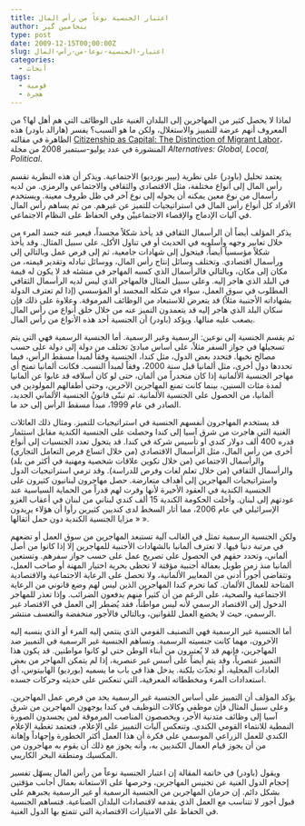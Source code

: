 ```yaml
---
title: اعتبار الجنسية نوعاً من رأس المال
author: بنجامين گير
type: post
date: 2009-12-15T00:00:00Z
slug: اعتبار-الجنسية-نوعاً-من-رأس-المال
categories:
  - أبحاث
tags:
  - قومية
  - هجرة
---
```


لماذا لا يحصل كثير من المهاجرين إلى البلدان الغنية على الوظائف
التي هم أهل لها؟ من المعروف أنهم عرضة للتمييز والاستغلال، ولكن ما هو
السبب؟ يفسر (هارالد باودر) هذه الظاهرة في مقالته
[Citizenship as Capital: The Distinction of Migrant Labor</a>](http://dx.doi.org/10.1177/030437540803300303)،
المنشورة في عدد
يوليو-سبتمبر 2008 من مجلة _Alternatives: Global, Local, Political_.

يعتمد تحليل (باودر) على نظرية (بيير بورديو) الاجتماعية. ويذكر أن هذه
النظرية تقسم رأس المال إلى أنواع مختلفة، مثل الاقتصادي والثقافي
والاجتماعي والرمزي. من لديه رأسمال من نوع معين يمكنه أن يحوله إلى نوع
آخر في ظل ظروف معينة. ويستخدم الأفراد كل أنواع رأس المال في
استراتيجيات للتميز عن غيرهم. من ثم يساهم رأس المال في آليات الإدماج
والإقصاء الاجتماعييْن وفي الحفاظ على النظام الاجتماعي.

يذكر المؤلف أيضاً أن الرأسمال الثقافي قد يأخذ شكلاً مجسداً، فيعبر عنه جسد
المرء من خلال تعابير وجهه وأسلوبه في الحديث أو في تناول الأكل، على
سبيل المثال. وقد يأخذ شكلاً مؤسسياً أيضاً، فيتحول إلى شهادات جامعية، ثم
إلى فرص عمل وبالتالي إلى ورأسمال اقتصادي. وتختلف وسائل إنتاج رأس
المال، ووسائل تبادله وتقدير قيمته، من مكان إلى مكان، وبالتالي
فالرأسمال الذي كسبه المهاجر في منشئه قد لا يكون له قيمة في البلد الذي
هاجر إليه. وعلى سبيل المثال فالمهاجر الذي ليس لديه الرأسمال الثقافي
المطلوب في سوق العمل، سواء في شكله المجسد أو المؤسسي (إذا لم تعترف
الدولة بشهاداته الأجنبية مثلاً) قد يتعرض للاستبعاد من الوظائف
المرموقة. وعلاوة على ذلك فإن سكان البلد الذي هاجر إليه قد يتعمدون
التميز عنه من خلال خلق أنواع من رأس المال يصعب عليه منالها. ويؤكد
(باودر) أن الجنسية أحد هذه الأنواع من رأس المال.

ثم يقسم الجنسية إلى نوعين: الرسمية وغير الرسمية. أما الجنسية الرسمية
فهي التي يتم تسجيلها في جواز السفر مثلاً، على أساس مبادئ تختلف من دولة
إلى دولة على حسب مصالح نخبها. فتحدد بعض الدول، مثل كندا، الجنسية وفقاً
لمبدأ مسقط الرأس، فيما تحددها دول أخرى، مثل ألمانيا قبل سنة 2000، وفقاً
لمبدأ النسب. فكانت ألمانيا تمنح أي مهاجر الجنسية الألمانية إذا كان
منحدراً من ألمان، حتى لو كان أسلافه قد غابوا عن ألمانيا لمدة مئات
السنين، بينما كانت تمنع المهاجرين الآخرين، وحتى أطفالهم المولودين في
ألمانيا، من الحصول على الجنسية الألمانية. ثم تبنّى قانونُ الجنسية
الألماني الجديد، الصادر في عام 1999، مبدأ مسقط الرأس إلى حد ما.

قد يستخدم المهاجرون أنفسهم الجنسية في استراتيجيات للتميز. ومثال ذلك
العائلات الغنية التي هاجرت من شرق آسيا إلى كندا وحصلت على الجنسية
الكندية مقابل استثمار قدره 400 ألف دولار كندي أو تأسيس شركة في
كندا. قد يتحول تعدد الجنسيات إلى أنواع أخرى من رأس المال، مثل الرأسمال
الاقتصادي (من خلال اتساع فرص التعامل التجاري) والرأسمال الاجتماعي (من
خلال تكوين علاقات شخصية ومهنية في أكثر من بلد) والرأسمال الثقافي (من
خلال تعلم لغات وفرص للدراسة). وقد ترمي استراتيجيات الدول واستراتيجيات
المهاجرين إلى أهداف متعارضة. حصل مهاجرون لبنانيون كثيرون على الجنسية
الكندية في العقود الأخيرة لأنها وفرت لهم قدراً من الحماية السياسية عند
عودتهم إلى لبنان. وأخلت الحكومة الكندية 15 ألف كندي لبناني من لبنان في
أعقاب الغزو الإسرائيلي في عام 2006، مما أثار السخط لدى كنديين كثيرين
رأوا أن هؤلاء يريدون « مزايا الجنسية الكندية دون حمل أثقالها ».

ولكن الجنسية الرسمية تمثل في الغالب آلية تستبعد المهاجرين من سوق العمل
أو تضعهم في مرتبة دنيا فيها. لا تعترف ألمانيا بالشهادات الأجنبية
للمهاجرين إلا إذا كانوا من أصل ألماني، وتحدد حقهم في الحصول على تصريح
عمل على حسب جواز سفرهم. وتستعين ألمانيا منذ زمن طويل بعمالة أجنبية
مؤقتة لا تحظى بحرية اختيار المهنة أو صاحب العمل، وتتقاضى أجوراً أدنى من
المعايير الألمانية، ولا تحصل على الرعاية الاجتماعية والاقتصادية
المتاحة للعمال الألمان. كما تحرم كندا المهاجرين الذين ليس لهم وضع
قانوني من الرعاية الاجتماعية والصحية، على الرغم من أن كثيراً منهم
يدفعون الضرائب. وإذا تعذر للمهاجر الدخول إلى الاقتصاد الرسمي لأنه ليس
مواطناً، فقد يُضطر إلى العمل في الاقتصاد غير الرسمي، حيث لا يخضع العمل
للقوانين، وبالتالي فالأجور منخفضة والتعسف منتشر.

أما الجنسية غير الرسمية فهي التصنيف القومي الذي ينتمي إليه المرء أو
الذي ينسبه إليه الآخرون، مهما كانت جنسيته الرسمية. وتساهم الجنسية غير
الرسمية في التمييز ضد المهاجرين، فإنهم قد لا يُعتبرون من أبناء الوطن
حتى لو كانوا مواطنين. قد يكون هذا التمييز عنصرياً، وقد يتم أيضاً على أسس
غير عنصرية، إذا لم يتمكن المهاجر من بعض العادات المحلية، أو تحدّث
بلكنة. يدخل هذا في باب ما يسميه (بورديو) الهابيتوس، أي استعدادات المرء
ومخططاته المعرفية، التي تنعكس على حديثه وحركات جسده.

يؤكد المؤلف أن التمييز على أساس الجنسية غير الرسمية يحد من فرص عمل
المهاجرين. وعلى سبيل المثال فإن موظفي وكالات التوظيف في كندا يوجهون
المهاجرين من شرق آسيا إلى وظائف متدنية الأجر، ويخصصون المناصب المرموقة
لمن يجسدون الصورة النمطية للانتماء القومي الكندي. وتنعكس آليات التمييز
على الإعلام، فتعتمد تغطية الإعلام الكندي للعمل الزراعي الموسمي على
فكرة أن هذا العمل أكثر الخطورة وإجهاداً وإهانة من أن يجوز قيام العمال
الكنديين به، وأنه يجوز مع ذلك أن يقوم به مهاجرون من المكسيك ومنطقة
البحر الكاريبي.

ويقول (باودر) في خاتمة المقالة إن اعتبار الجنسية نوعاً من رأس المال
يسهّل تفسير إحجام الدول الغنية عن تجنيس المهاجرين، وحرصها على الاستعانة
بعمال أجانب مؤقتين بشكل دائم. إن حرمان المهاجرين من الجنسية الرسمية أو
غير الرسمية يجبرهم على قبول أجور لا تتناسب مع العمل الذي يقدمه
لاقتصادات البلدان الصناعية. فتساهم الجنسية في الحفاظ على الامتيازات
الاقتصادية التي تتمتع بها الدول الغنية.
